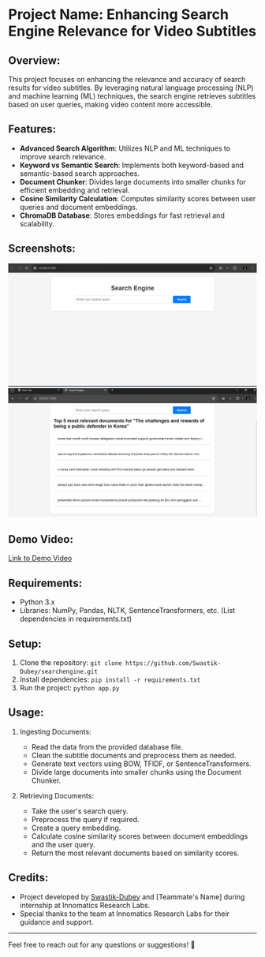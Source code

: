 
# Project Name: Enhancing Search Engine Relevance for Video Subtitles

## Overview:
This project focuses on enhancing the relevance and accuracy of search results for video subtitles. By leveraging natural language processing (NLP) and machine learning (ML) techniques, the search engine retrieves subtitles based on user queries, making video content more accessible.

## Features:
- **Advanced Search Algorithm**: Utilizes NLP and ML techniques to improve search relevance.
- **Keyword vs Semantic Search**: Implements both keyword-based and semantic-based search approaches.
- **Document Chunker**: Divides large documents into smaller chunks for efficient embedding and retrieval.
- **Cosine Similarity Calculation**: Computes similarity scores between user queries and document embeddings.
- **ChromaDB Database**: Stores embeddings for fast retrieval and scalability.

## Screenshots:
![Screenshot 1](homepge.png)
![Screenshot 2](serachquerypage.png)

## Demo Video:
[Link to Demo Video](https://drive.google.com/file/d/1pwHPYD7jRFyzRl7OntlApgRCwDw1ZzpX/view?usp=sharing)

## Requirements:
- Python 3.x
- Libraries: NumPy, Pandas, NLTK, SentenceTransformers, etc. (List dependencies in requirements.txt)

## Setup:
1. Clone the repository: `git clone https://github.com/Swastik-Dubey/searchengine.git`
2. Install dependencies: `pip install -r requirements.txt`
3. Run the project: `python app.py`

## Usage:
1. Ingesting Documents:
   - Read the data from the provided database file.
   - Clean the subtitle documents and preprocess them as needed.
   - Generate text vectors using BOW, TFIDF, or SentenceTransformers.
   - Divide large documents into smaller chunks using the Document Chunker.

2. Retrieving Documents:
   - Take the user's search query.
   - Preprocess the query if required.
   - Create a query embedding.
   - Calculate cosine similarity scores between document embeddings and the user query.
   - Return the most relevant documents based on similarity scores.



## Credits:
- Project developed by [Swastik-Dubey](https://github.com/Swastik-Dubey) and [Teammate's Name] during internship at Innomatics Research Labs.
- Special thanks to the team at Innomatics Research Labs for their guidance and support.


---
Feel free to reach out for any questions or suggestions! 🚀

